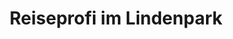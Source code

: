 ---
title: "Reiseprofi im Lindenpark"
url: /wolmirstedt/reiseprofi-im-lindenpark/
shop: Reisebüro
---